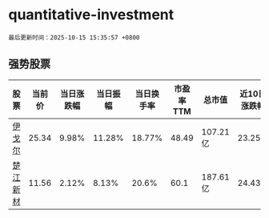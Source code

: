 # quantitative-investment

`最后更新时间：2025-10-15 15:35:57 +0800`

## 强势股票

|股票|当前价|当日涨跌幅|当日振幅|当日换手率|市盈率TTM|总市值|近10日涨跌幅|
|----|----|----|----|----|----|----|----|
|[伊戈尔](https://xueqiu.com/S/SZ002922)|25.34|9.98%|11.28%|18.77%|48.49|107.21亿|23.25%|
|[楚江新材](https://xueqiu.com/S/SZ002171)|11.56|2.12%|8.13%|20.6%|60.1|187.61亿|24.43%|
